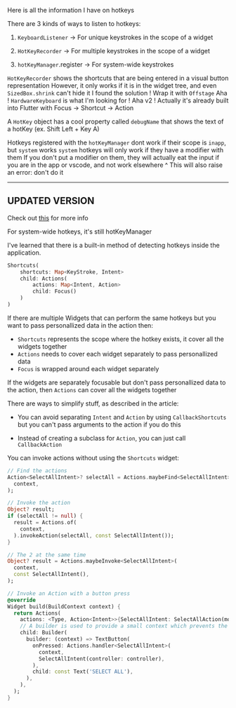 Here is all the information I have on hotkeys

There are 3 kinds of ways to listen to hotkeys:

1. `KeyboardListener` -> For unique keystrokes in the scope of a widget

2. `HotKeyRecorder` -> For multiple keystrokes in the scope of a widget

3. `hotKeyManager`.register -> For system-wide keystrokes

`HotKeyRecorder` shows the shortcuts that are being entered in a visual button representation
However, it only works if it is in the widget tree, and even `SizedBox.shrink` can't hide it
I found the solution ! Wrap it with `Offstage`
Aha ! `HardwareKeyboard` is what I'm looking for !
Aha v2 ! Actually it's already built into Flutter with Focus -> Shortcut -> Action

A `HotKey` object has a cool property called `debugName` that shows the text of a hotKey (ex. Shift Left + Key A)

Hotkeys registered with the `hotKeyManager` dont work if their scope is `inapp`, but `system` works
`system` hotkeys will only work if they have a modifier with them
If you don't put a modifier on them, they will actually eat the input if you are in the app or vscode, and not work elsewhere
^ This will also raise an error: don't do it

---

## UPDATED VERSION

Check out [this](https://docs.flutter.dev/ui/interactivity/actions-and-shortcuts) for more info

For system-wide hotkeys, it's still hotKeyManager

I've learned that there is a built-in method of detecting hotkeys inside the application.

```dart
Shortcuts(
    shortcuts: Map<KeyStroke, Intent>
    child: Actions(
        actions: Map<Intent, Action>
        child: Focus()
    )
)
```

If there are multiple Widgets that can perform the same hotkeys but you want to pass personallized data in the action then:

- `Shortcuts` represents the scope where the hotkey exists, it cover all the widgets together
- `Actions` needs to cover each widget separately to pass personallized data
- `Focus` is wrapped around each widget separately

If the widgets are separately focusable but don't pass personallized data to the action, then `Actions` can cover all the widgets together

There are ways to simplify stuff, as described in the article:

- You can avoid separating `Intent` and `Action` by using `CallbackShortcuts` but you can't pass arguments to the action if you do this

- Instead of creating a subclass for `Action`, you can just call `CallbackAction`

You can invoke actions without using the `Shortcuts` widget:

```dart
// Find the actions
Action<SelectAllIntent>? selectAll = Actions.maybeFind<SelectAllIntent>(
  context,
);

// Invoke the action
Object? result;
if (selectAll != null) {
  result = Actions.of(
    context,
  ).invokeAction(selectAll, const SelectAllIntent());
}

// The 2 at the same time
Object? result = Actions.maybeInvoke<SelectAllIntent>(
  context,
  const SelectAllIntent(),
);

// Invoke an Action with a button press
@override
Widget build(BuildContext context) {
  return Actions(
    actions: <Type, Action<Intent>>{SelectAllIntent: SelectAllAction(model)},
    // A builder is used to provide a small context which prevents the handler from searching up the widget tree
    child: Builder(
      builder: (context) => TextButton(
        onPressed: Actions.handler<SelectAllIntent>(
          context,
          SelectAllIntent(controller: controller),
        ),
        child: const Text('SELECT ALL'),
      ),
    ),
  );
}
```
